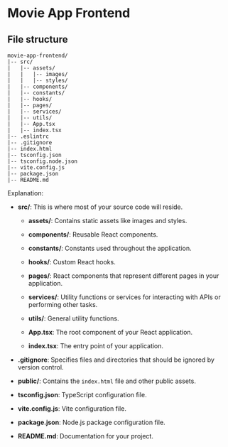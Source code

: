 # Movie App Frontend

## File structure

```plaintext
movie-app-frontend/
|-- src/
|   |-- assets/
|   |   |-- images/
|   |   |-- styles/
|   |-- components/
|   |-- constants/
|   |-- hooks/
|   |-- pages/
|   |-- services/
|   |-- utils/
|   |-- App.tsx
|   |-- index.tsx
|-- .eslintrc
|-- .gitignore
|-- index.html
|-- tsconfig.json
|-- tsconfig.node.json
|-- vite.config.js
|-- package.json
|-- README.md
```

Explanation:

- **src/**: This is where most of your source code will reside.

  - **assets/**: Contains static assets like images and styles.

  - **components/**: Reusable React components.

  - **constants/**: Constants used throughout the application.

  - **hooks/**: Custom React hooks.

  - **pages/**: React components that represent different pages in your application.

  - **services/**: Utility functions or services for interacting with APIs or performing other tasks.

  - **utils/**: General utility functions.

  - **App.tsx**: The root component of your React application.

  - **index.tsx**: The entry point of your application.

- **.gitignore**: Specifies files and directories that should be ignored by version control.

- **public/**: Contains the `index.html` file and other public assets.

- **tsconfig.json**: TypeScript configuration file.

- **vite.config.js**: Vite configuration file.

- **package.json**: Node.js package configuration file.

- **README.md**: Documentation for your project.